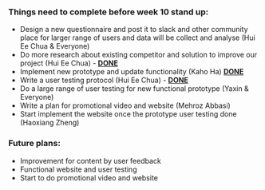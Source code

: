 ### Things need to complete before week 10 stand up:

- Design a new questionnaire and post it to slack and other community place for larger range of users and data will be collect and analyse (Hui Ee Chua & Everyone)
- Do more research about existing competitor and solution to improve our project (Hui Ee Chua) - **[DONE](https://github.com/deco3500-2017/teamhighfive/blob/master/Week%2010%20stand%20up/research.md)**
- Implement new prototype and update functionality (Kaho Ha) **[DONE](https://xd.adobe.com/view/e699f7b7-7a29-40a6-b1e5-e881c11f6ed1/)**
- Write a user testing protocol (Hui Ee Chua) - **[DONE](https://github.com/deco3500-2017/teamhighfive/blob/master/Week%2010%20stand%20up/User%20Testing%202/usertesting-protocol.md)**
- Do a large range of user testing for new functional prototype (Yaxin & Everyone)
- Write a plan for promotional video and website (Mehroz Abbasi) 
- Start implement the website once the prototype user testing done (Haoxiang Zheng)

### Future plans:

- Improvement for content by user feedback
- Functional website and user testing 
- Start to do promotional video and website
